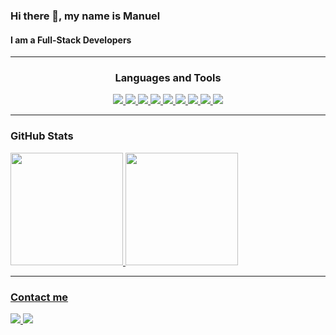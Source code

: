 ### Hi there 👋, my name is Manuel
#### I am a Full-Stack Developers 

---

<h3 align="center">Languages and Tools</h3>
<p align="center">
    <a href="https://www.youtube.com/channel/UC_mYh5PYPHBJ5YYUj8AIkcw" target="_blank"> <img src="https://img.shields.io/badge/JavaScript-F7DF1E?style=for-the-badge&logo=javascript&logoColor=black"/> </a>
    <a href="https://www.youtube.com/channel/UC_mYh5PYPHBJ5YYUj8AIkcw" target="_blank"> <img src="https://img.shields.io/badge/Python-3776AB?style=for-the-badge&logo=python&logoColor=white"/> </a>
    <a href="https://www.youtube.com/channel/UC_mYh5PYPHBJ5YYUj8AIkcw" target="_blank"> <img src="https://img.shields.io/badge/C-00599C?style=for-the-badge&logo=c&logoColor=white"/> </a>
    <a href="https://www.youtube.com/channel/UC_mYh5PYPHBJ5YYUj8AIkcw" target="_blank"> <img src="https://img.shields.io/badge/HTML5-E34F26?style=for-the-badge&logo=html5&logoColor=white"/> </a>
    <a href="https://www.youtube.com/channel/UC_mYh5PYPHBJ5YYUj8AIkcw" target="_blank"> <img src="https://img.shields.io/badge/CSS3-1572B6?style=for-the-badge&logo=css3&logoColor=white"/> </a>
    <a href="https://www.youtube.com/channel/UC_mYh5PYPHBJ5YYUj8AIkcw" target="_blank"> <img src="https://img.shields.io/badge/Redux-593D88?style=for-the-badge&logo=redux&logoColor=white"/> </a>
    <a href="https://www.youtube.com/channel/UC_mYh5PYPHBJ5YYUj8AIkcw" target="_blank"> <img src="https://img.shields.io/badge/React-20232A?style=for-the-badge&logo=react&logoColor=61DAFB"/> </a>
    <a href="https://www.youtube.com/channel/UC_mYh5PYPHBJ5YYUj8AIkcw" target="_blank"> <img src="https://img.shields.io/badge/GitHub-100000?style=for-the-badge&logo=github&logoColor=white"/> </a>
    <a href="https://www.youtube.com/channel/UC_mYh5PYPHBJ5YYUj8AIkcw" target="_blank"> <img src="https://img.shields.io/badge/Medium-12100E?style=for-the-badge&logo=medium&logoColor=white"/> </a>
    
</p>

---

<h3 align="left"> GitHub Stats</h3>

<div>
  <a href="https://github.com/Manuel-condori">
  <img height="180em" src="https://github-readme-stats.vercel.app/api?username=Manuel-condori&show_icons=true&theme=ayu-mirage&include_all_commits=true&count_private=true"/>
  <img height="180em" src="https://github-readme-stats.vercel.app/api/top-langs/?username=Manuel-condori&layout=compact&langs_count=7&theme=ayu-mirage"/>
</div>
    
--- 
    
<h3 align="left"> Contact me</h3>
 <div>   
    <a href="https://www.linkedin.com/in/mcondori28/" target="_blank"> <img src="https://img.shields.io/badge/LinkedIn-0077B5?style=for-the-badge&logo=linkedin&logoColor=white"/> </a>
     <a href="https://github.com/Manuel-condori/" target="_blank"> <img src="https://img.shields.io/badge/GitHub-100000?style=for-the-badge&logo=github&logoColor=white"/> </a>
 </div>    





